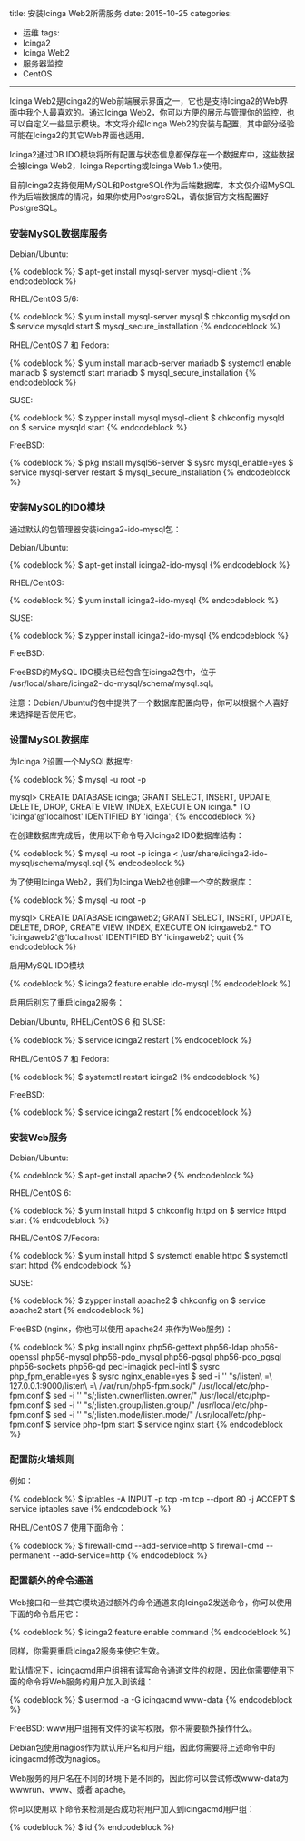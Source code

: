 title: 安装Icinga Web2所需服务
date: 2015-10-25
categories: 
- 运维
tags: 
- Icinga2
- Icinga Web2
- 服务器监控
- CentOS

---

Icinga Web2是Icinga2的Web前端展示界面之一，它也是支持Icinga2的Web界面中我个人最喜欢的。通过Icinga Web2，你可以方便的展示与管理你的监控，也可以自定义一些显示模块。本文将介绍Icinga Web2的安装与配置，其中部分经验可能在Icinga2的其它Web界面也适用。

<!--more-->

Icinga2通过DB IDO模块将所有配置与状态信息都保存在一个数据库中，这些数据会被Icinga Web2，Icinga Reporting或Icinga Web 1.x使用。

目前Icinga2支持使用MySQL和PostgreSQL作为后端数据库，本文仅介绍MySQL作为后端数据库的情况，如果你使用PostgreSQL，请依据官方文档配置好PostgreSQL。

### 安装MySQL数据库服务 ###

Debian/Ubuntu:

{% codeblock %}
$ apt-get install mysql-server mysql-client
{% endcodeblock %}

RHEL/CentOS 5/6:

{% codeblock %}
$ yum install mysql-server mysql
$ chkconfig mysqld on
$ service mysqld start
$ mysql_secure_installation
{% endcodeblock %}

RHEL/CentOS 7 和 Fedora:

{% codeblock %}
$ yum install mariadb-server mariadb
$ systemctl enable mariadb
$ systemctl start mariadb
$ mysql_secure_installation
{% endcodeblock %}

SUSE:

{% codeblock %}
$ zypper install mysql mysql-client
$ chkconfig mysqld on
$ service mysqld start
{% endcodeblock %}

FreeBSD:

{% codeblock %}
$ pkg install mysql56-server
$ sysrc mysql_enable=yes
$ service mysql-server restart
$ mysql_secure_installation
{% endcodeblock %}

### 安装MySQL的IDO模块 ###

通过默认的包管理器安装icinga2-ido-mysql包：

Debian/Ubuntu:

{% codeblock %}
$ apt-get install icinga2-ido-mysql
{% endcodeblock %}

RHEL/CentOS:

{% codeblock %}
$ yum install icinga2-ido-mysql
{% endcodeblock %}

SUSE:

{% codeblock %}
$ zypper install icinga2-ido-mysql
{% endcodeblock %}

FreeBSD:

FreeBSD的MySQL IDO模块已经包含在icinga2包中，位于 /usr/local/share/icinga2-ido-mysql/schema/mysql.sql。

注意：Debian/Ubuntu的包中提供了一个数据库配置向导，你可以根据个人喜好来选择是否使用它。

### 设置MySQL数据库 ###

为Icinga 2设置一个MySQL数据库:

{% codeblock %}
$ mysql -u root -p

mysql>  CREATE DATABASE icinga;
        GRANT SELECT, INSERT, UPDATE, DELETE, DROP, CREATE VIEW, INDEX, EXECUTE ON icinga.* TO 'icinga'@'localhost' IDENTIFIED BY 'icinga';
{% endcodeblock %}

在创建数据库完成后，使用以下命令导入Icinga2 IDO数据库结构：

{% codeblock %}
$ mysql -u root -p icinga < /usr/share/icinga2-ido-mysql/schema/mysql.sql
{% endcodeblock %}

为了使用Icinga Web2，我们为Icinga Web2也创建一个空的数据库：

{% codeblock %}
$ mysql -u root -p

mysql>  CREATE DATABASE icingaweb2;
        GRANT SELECT, INSERT, UPDATE, DELETE, DROP, CREATE VIEW, INDEX, EXECUTE ON icingaweb2.* TO 'icingaweb2'@'localhost' IDENTIFIED BY 'icingaweb2';
        quit
{% endcodeblock %}

启用MySQL IDO模块

{% codeblock %}
$ icinga2 feature enable ido-mysql
{% endcodeblock %}

启用后别忘了重启Icinga2服务：

Debian/Ubuntu, RHEL/CentOS 6 和 SUSE:

{% codeblock %}
$ service icinga2 restart
{% endcodeblock %}

RHEL/CentOS 7 和 Fedora:

{% codeblock %}
$ systemctl restart icinga2
{% endcodeblock %}

FreeBSD:

{% codeblock %}
$ service icinga2 restart
{% endcodeblock %}

### 安装Web服务 ###

Debian/Ubuntu:

{% codeblock %}
$ apt-get install apache2
{% endcodeblock %}

RHEL/CentOS 6:

{% codeblock %}
$ yum install httpd
$ chkconfig httpd on
$ service httpd start
{% endcodeblock %}

RHEL/CentOS 7/Fedora:

{% codeblock %}
$ yum install httpd
$ systemctl enable httpd
$ systemctl start httpd
{% endcodeblock %}

SUSE:

{% codeblock %}
$ zypper install apache2
$ chkconfig on
$ service apache2 start
{% endcodeblock %}

FreeBSD (nginx，你也可以使用 apache24 来作为Web服务)：

{% codeblock %}
$ pkg install nginx php56-gettext php56-ldap php56-openssl php56-mysql php56-pdo_mysql php56-pgsql php56-pdo_pgsql php56-sockets php56-gd pecl-imagick pecl-intl
$ sysrc php_fpm_enable=yes
$ sysrc nginx_enable=yes
$ sed -i '' "s/listen\ =\ 127.0.0.1:9000/listen\ =\ \/var\/run\/php5-fpm.sock/" /usr/local/etc/php-fpm.conf
$ sed -i '' "s/;listen.owner/listen.owner/" /usr/local/etc/php-fpm.conf
$ sed -i '' "s/;listen.group/listen.group/" /usr/local/etc/php-fpm.conf
$ sed -i '' "s/;listen.mode/listen.mode/" /usr/local/etc/php-fpm.conf
$ service php-fpm start
$ service nginx start
{% endcodeblock %}

### 配置防火墙规则 ###

例如：

{% codeblock %}
$ iptables -A INPUT -p tcp -m tcp --dport 80 -j ACCEPT
$ service iptables save
{% endcodeblock %}

RHEL/CentOS 7 使用下面命令：

{% codeblock %}
$ firewall-cmd --add-service=http
$ firewall-cmd --permanent --add-service=http
{% endcodeblock %}

### 配置额外的命令通道 ###

Web接口和一些其它模块通过额外的命令通道来向Icinga2发送命令，你可以使用下面的命令启用它： 

{% codeblock %}
$ icinga2 feature enable command
{% endcodeblock %}

同样，你需要重启Icinga2服务来使它生效。

默认情况下，icingacmd用户组拥有读写命令通道文件的权限，因此你需要使用下面的命令将Web服务的用户加入到该组：

{% codeblock %}
$ usermod -a -G icingacmd www-data
{% endcodeblock %}

FreeBSD: www用户组拥有文件的读写权限，你不需要额外操作什么。

Debian包使用nagios作为默认用户名和用户组，因此你需要将上述命令中的icingacmd修改为nagios。

Web服务的用户名在不同的环境下是不同的，因此你可以尝试修改www-data为wwwrun、www、或者 apache。

你可以使用以下命令来检测是否成功将用户加入到icingacmd用户组：

{% codeblock %}
$ id <your-webserver-user>
{% endcodeblock %}

